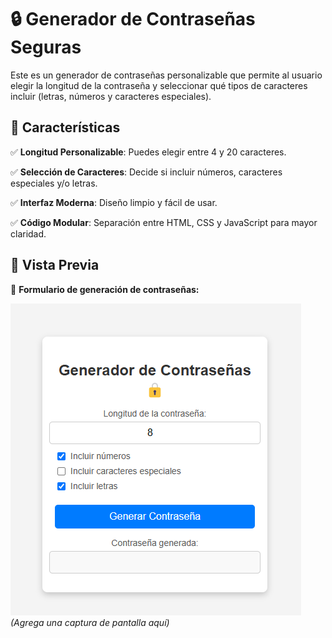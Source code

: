# 🔒 Generador de Contraseñas Seguras

Este es un generador de contraseñas personalizable que permite al usuario elegir la longitud de la contraseña y seleccionar qué tipos de caracteres incluir (letras, números y caracteres especiales).

## 🚀 Características

✅ **Longitud Personalizable**: Puedes elegir entre 4 y 20 caracteres.

✅ **Selección de Caracteres**: Decide si incluir números, caracteres especiales y/o letras.

✅ **Interfaz Moderna**: Diseño limpio y fácil de usar.

✅ **Código Modular**: Separación entre HTML, CSS y JavaScript para mayor claridad.

## 📸 Vista Previa

🔹 **Formulario de generación de contraseñas:**

![Vista previa](screen.png) *(Agrega una captura de pantalla aquí)*
